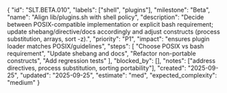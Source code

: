 {
  "id": "SLT.BETA.010",
  "labels": ["shell", "plugins"],
  "milestone": "Beta",
  "name": "Align lib/plugins.sh with shell policy",
  "description": "Decide between POSIX-compatible implementation or explicit bash requirement; update shebang/directive/docs accordingly and adjust constructs (process substitution, arrays, sort -z).",
  "priority": "P1",
  "impact": "ensures plugin loader matches POSIX/guidelines",
  "steps": [
    "Choose POSIX vs bash requirement",
    "Update shebang and docs",
    "Refactor non-portable constructs",
    "Add regression tests"
  ],
  "blocked_by": [],
  "notes": ["address directives, process substitution, sorting portability"],
  "created": "2025-09-25",
  "updated": "2025-09-25",
  "estimate": "med",
  "expected_complexity": "medium"
}

